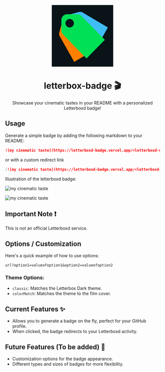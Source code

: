 <div align="center">
  <img width=200 alt="logo letterboxd badge" src="assets/logo.svg"/>
  <h1>letterbox-badge 🎬</h1>
  <p>Showcase your cinematic tastes in your README with a personalized Letterboxd badge!</p>
</div>

## Usage
Generate a simple badge by adding the following markdown to your README:
```markdown
![my cinematic taste](https://letterboxd-badge.vercel.app/<letterboxd-user-name>)
```
or with a custom redirect link
```markdown
[![my cinematic taste](https://letterboxd-badge.vercel.app/<letterboxd-user-name>)](<link-to-redirect-when-badge-clicked>)
```
Illustration of the letterboxd badge:

![my cinematic taste](https://letterboxd-badge.vercel.app/qypol)

![my cinematic taste](https://letterboxd-badge.vercel.app/qypol?theme=colorMatch)

## Important Note ❗
This is not an official Letterboxd service.

## Options / Customization

Here's a quick example of how to use options:

```
url?option1=valueofoption1&option2=valueofoption2
```

### Theme Options:
- `classic`: Matches the Letterbox Dark theme.
- `colorMatch`: Matches the theme to the film cover.


## Current Features ✨
- Allows you to generate a badge on the fly, perfect for your GitHub profile.
- When clicked, the badge redirects to your Letterboxd activity.

## Future Features (To be added) 🚀
- Customization options for the badge appearance.
- Different types and sizes of badges for more flexibility.
